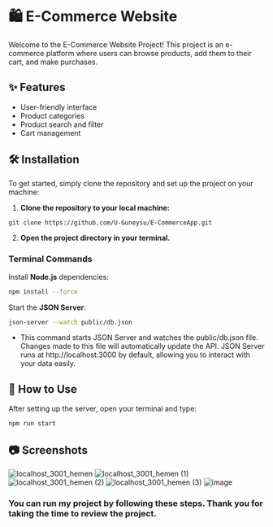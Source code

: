 # 🛍️ E-Commerce Website

Welcome to the E-Commerce Website Project! This project is an e-commerce platform where users can browse products, add them to their cart, and make purchases.

## ✨ Features
- User-friendly interface
- Product categories
- Product search and filter
- Cart management

## 🛠 Installation
To get started, simply clone the repository and set up the project on your machine:

1. **Clone the repository to your local machine:**
```bash
git clone https://github.com/U-Guneysu/E-CommerceApp.git
```
2. **Open the project directory in your terminal.**
  ### Terminal Commands
Install  **Node.js** dependencies:
```bash
npm install --force
```
Start the **JSON Server**:
```bash
json-server --watch public/db.json
```
- This command starts JSON Server and watches the public/db.json file. Changes made to this file will automatically update the API. JSON Server runs at http://localhost:3000 by default, allowing you to interact with your data easily.
## 🚀 How to Use
After setting up the server, open your terminal and type:
  ```bash
  npm run start
  ```
## 📷 Screenshots
![localhost_3001_hemen](https://github.com/user-attachments/assets/a14da102-4153-478b-a8bb-a0e813eeb346)
![localhost_3001_hemen (1)](https://github.com/user-attachments/assets/d711db62-69fe-4a91-b5f0-c33e2c76f17b)
![localhost_3001_hemen (2)](https://github.com/user-attachments/assets/e5837438-0221-482e-960f-b7918fbd7b88)
![localhost_3001_hemen (3)](https://github.com/user-attachments/assets/348ca303-3ec1-4ca1-a0dc-326151ed3e55)
![image](https://github.com/user-attachments/assets/3fa4d887-75d4-4cb0-9adf-d515d9119eef)

### You can run my project by following these steps. Thank you for taking the time to review the project.


